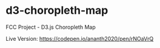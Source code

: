 # d3-choropleth-map
FCC Project - D3.js Choropleth Map

Live Version: https://codepen.io/ananth2020/pen/rNOaVrQ
